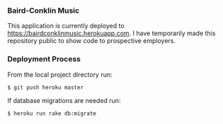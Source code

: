 ### Baird-Conklin Music
This application is currently deployed to https://bairdconklinmusic.herokuapp.com. I have temporarily made this repository public to show code to prospective employers.

### Deployment Process

From the local project directory run:

```
$ git push heroku master
```

If database migrations are needed run:

```
$ heroku run rake db:migrate
```

